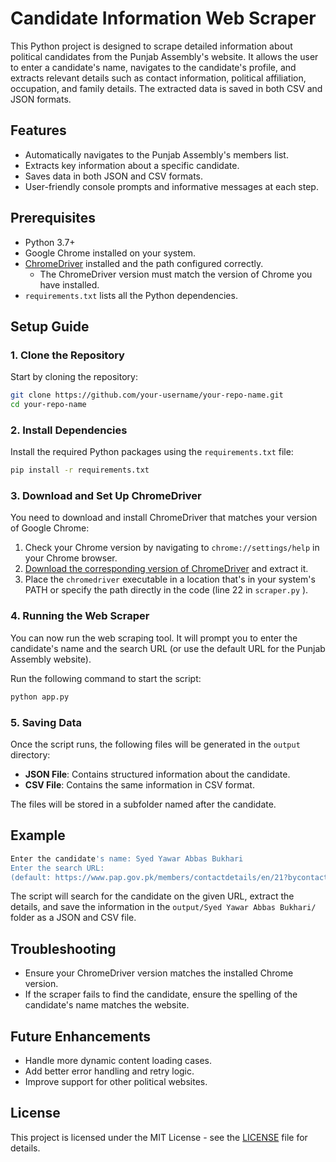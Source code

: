 
# Candidate Information Web Scraper

This Python project is designed to scrape detailed information about political candidates from the Punjab Assembly's website. It allows the user to enter a candidate's name, navigates to the candidate's profile, and extracts relevant details such as contact information, political affiliation, occupation, and family details. The extracted data is saved in both CSV and JSON formats.

## Features

- Automatically navigates to the Punjab Assembly's members list.
- Extracts key information about a specific candidate.
- Saves data in both JSON and CSV formats.
- User-friendly console prompts and informative messages at each step.

## Prerequisites

- Python 3.7+
- Google Chrome installed on your system.
- [ChromeDriver](https://chromedriver.chromium.org/downloads) installed and the path configured correctly.
  - The ChromeDriver version must match the version of Chrome you have installed.
- `requirements.txt` lists all the Python dependencies.

## Setup Guide

### 1. Clone the Repository

Start by cloning the repository:

```bash
git clone https://github.com/your-username/your-repo-name.git
cd your-repo-name
```

### 2. Install Dependencies

Install the required Python packages using the `requirements.txt` file:

```bash
pip install -r requirements.txt
```

### 3. Download and Set Up ChromeDriver

You need to download and install ChromeDriver that matches your version of Google Chrome:

1. Check your Chrome version by navigating to `chrome://settings/help` in your Chrome browser.
2. [Download the corresponding version of ChromeDriver](https://www.chromedriverdownload.com/en/download/chromedriver-129.0.6668.6-win64) and extract it.
3. Place the `chromedriver` executable in a location that's in your system's PATH or specify the path directly in the code (line 22 in `scraper.py` ).

### 4. Running the Web Scraper

You can now run the web scraping tool. It will prompt you to enter the candidate's name and the search URL (or use the default URL for the Punjab Assembly website).

Run the following command to start the script:

```bash
python app.py
```

### 5. Saving Data

Once the script runs, the following files will be generated in the `output` directory:

- **JSON File**: Contains structured information about the candidate.
- **CSV File**: Contains the same information in CSV format.

The files will be stored in a subfolder named after the candidate.

## Example

```bash
Enter the candidate's name: Syed Yawar Abbas Bukhari
Enter the search URL:
(default: https://www.pap.gov.pk/members/contactdetails/en/21?bycontact=true) 
```

The script will search for the candidate on the given URL, extract the details, and save the information in the `output/Syed Yawar Abbas Bukhari/` folder as a JSON and CSV file.

## Troubleshooting

- Ensure your ChromeDriver version matches the installed Chrome version.
- If the scraper fails to find the candidate, ensure the spelling of the candidate's name matches the website.

## Future Enhancements

- Handle more dynamic content loading cases.
- Add better error handling and retry logic.
- Improve support for other political websites.

## License

This project is licensed under the MIT License - see the [LICENSE](LICENSE) file for details.
